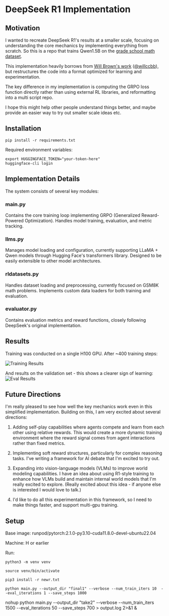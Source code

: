 
# DeepSeek R1 Implementation

## Motivation
I wanted to recreate DeepSeek R1's  results at a smaller scale, focusing on understanding the core mechanics by implementing everything from scratch. So this is a repo that trains Qwen1.5B on the [grade school math dataset](https://github.com/openai/grade-school-math).

This implementation heavily borrows from [Will Brown's  work](https://gist.github.com/willccbb/4676755236bb08cab5f4e54a0475d6fb) ([@willccbb](https://x.com/willccbb)), but restructures the code into a format optimized for learning and experimentation.

The key difference in my implementation is computing the GRPO loss function directly rather than using external RL libraries, and reformatting into a multi script repo.

I hope this might help other people understand things better, and maybe provide an easier way to try out smaller scale ideas etc. 

## Installation
```
pip install -r requirements.txt
```

Required environment variables:
```
export HUGGINGFACE_TOKEN="your-token-here"
huggingface-cli login
```

## Implementation Details

The system consists of several key modules:

### main.py
Contains the core training loop implementing GRPO (Generalized Reward-Powered Optimization). Handles model training, evaluation, and metric tracking. 

### llms.py 
Manages model loading and configuration, currently supporting LLaMA + Qwen models through Hugging Face's transformers library. Designed to be easily extensible to other model architectures.

### rldatasets.py
Handles dataset loading and preprocessing, currently focused on GSM8K math problems. Implements custom data loaders for both training and evaluation.

### evaluator.py
Contains evaluation metrics and reward functions, closely following DeepSeek's original implementation.

## Results
Training was conducted on a single H100 GPU. After ~400 training steps:

![Training Results](plots/train_score.png)

And results on the validation set - this shows a clearer sign of learning: 
![Eval Results](plots/eval_score.png)

## Future Directions
I'm really pleased to see how well the key mechanics work even in this simplified implementation. Building on this, I am very excited about several directions:

1. Adding self-play capabilities where agents compete and learn from each other using relative rewards. This would create a more dynamic training environment where the reward signal comes from agent interactions rather than fixed metrics.

2. Implementing soft reward structures, particularly for complex reasoning tasks. I've writing a framework for AI debate that I'm excited to try out.

3. Expanding into vision-language models (VLMs) to improve world modeling capabilities. I have an idea about using R1-style training to enhance how VLMs build and maintain internal world models that I'm really excited to explore. (Really excited about this idea - if anyone else is interested I would love to talk.)

4. I'd like to do all this experimentation in this framework, so I need to make things faster, and support multi-gpu training.


## Setup

Base image: runpod/pytorch:2.1.0-py3.10-cuda11.8.0-devel-ubuntu22.04

Machine: H or earlier

Run:
```
python3 -m venv venv
```

```
source venv/bin/activate
```

```
pip3 install -r newr.txt
```

```
python main.py --output_dir "final1" --verbose --num_train_iters 10  --eval_iterations 1 --save_steps 1000
```


nohup python main.py --output_dir "take2" --verbose --num_train_iters 1500  --eval_iterations 50 --save_steps 700 > output.log 2>&1 &